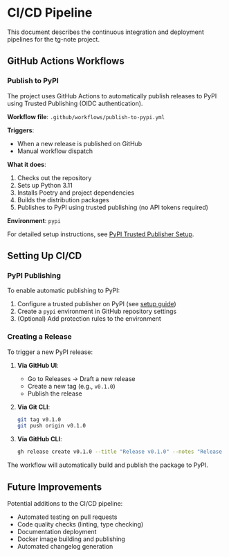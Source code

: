 # CI/CD Pipeline

This document describes the continuous integration and deployment pipelines for the tg-note project.

## GitHub Actions Workflows

### Publish to PyPI

The project uses GitHub Actions to automatically publish releases to PyPI using Trusted Publishing (OIDC authentication).

**Workflow file**: `.github/workflows/publish-to-pypi.yml`

**Triggers**:

- When a new release is published on GitHub
- Manual workflow dispatch

**What it does**:

1. Checks out the repository
2. Sets up Python 3.11
3. Installs Poetry and project dependencies
4. Builds the distribution packages
5. Publishes to PyPI using trusted publishing (no API tokens required)

**Environment**: `pypi`

For detailed setup instructions, see [PyPI Trusted Publisher Setup](pypi-trusted-publisher-setup.md).

## Setting Up CI/CD

### PyPI Publishing

To enable automatic publishing to PyPI:

1. Configure a trusted publisher on PyPI (see [setup guide](pypi-trusted-publisher-setup.md))
2. Create a `pypi` environment in GitHub repository settings
3. (Optional) Add protection rules to the environment

### Creating a Release

To trigger a new PyPI release:

1. **Via GitHub UI**:
   - Go to Releases → Draft a new release
   - Create a new tag (e.g., `v0.1.0`)
   - Publish the release

2. **Via Git CLI**:

   ```bash
   git tag v0.1.0
   git push origin v0.1.0
   ```

3. **Via GitHub CLI**:

   ```bash
   gh release create v0.1.0 --title "Release v0.1.0" --notes "Release notes here"
   ```

The workflow will automatically build and publish the package to PyPI.

## Future Improvements

Potential additions to the CI/CD pipeline:

- Automated testing on pull requests
- Code quality checks (linting, type checking)
- Documentation deployment
- Docker image building and publishing
- Automated changelog generation
